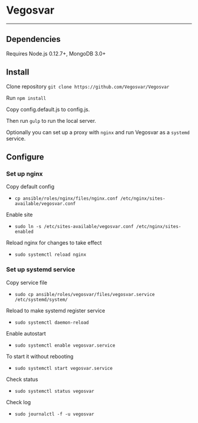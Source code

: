 # Vegosvar
---

## Dependencies

Requires Node.js 0.12.7+, MongoDB 3.0+

## Install

Clone repository `git clone https://github.com/Vegosvar/Vegosvar`

Run `npm install`

Copy config.default.js to config.js.

Then run ``gulp`` to run the local server. 

Optionally you can set up a proxy with `nginx` and run Vegosvar as a `systemd` service.

## Configure

### Set up nginx

Copy default config

* `cp ansible/roles/nginx/files/nginx.conf /etc/nginx/sites-available/vegosvar.conf`

Enable site

* `sudo ln -s /etc/sites-available/vegosvar.conf /etc/nginx/sites-enabled`

Reload nginx for changes to take effect

* `sudo systemctl reload nginx`

### Set up systemd service

Copy service file

* `sudo cp ansible/roles/vegosvar/files/vegosvar.service /etc/systemd/system/`

Reload to make systemd register service

* `sudo systemctl daemon-reload`

Enable autostart

* `sudo systemctl enable vegosvar.service`

To start it without rebooting
* `sudo systemctl start vegosvar.service`

Check status
* `sudo systemctl status vegosvar`

Check log
* `sudo journalctl -f -u vegosvar`